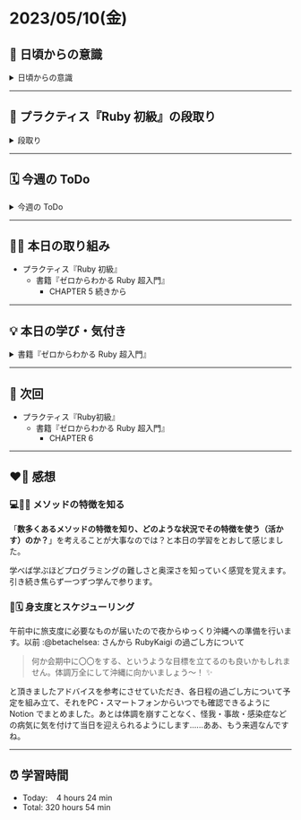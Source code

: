 # 2023/05/10(金)
## 🕺 日頃からの意識
<details><summary>日頃からの意識</summary>

- 成長スピードを早めよう。
- 自分の考えや気持ちを簡潔に言語化したり、相手にわかりやすく伝える話し方ができるようになろう。
- 心と身体の状態を把握しながら行動しよう。
- 腕立て・スクワット・腹筋・ストレッチを継続しよう。
- 説明文をよく読もう。ここでの「読む」は内容を認識・把握すること。
- 体調の回復に努めて、行動の範囲を元に戻そう。
- Git & GitHub とお友達になろう。
- RubyKaigi 当日まで Ruby についてできる限り学ぶこと。
- 「何を、どうするのか」という意識を常に持ちながらプラクティスに臨むこと。
</details>

---


## 📝 プラクティス『Ruby 初級』の段取り
<details><summary>段取り</summary>

- [x] 各参考ページを確認
   - [x] [ホワイの(感動的)Rubyガイド](http://www.aoky.net/articles/why_poignant_guide_to_ruby/chapter-1.html)
   - [x] [TryRuby](https://try.ruby-lang.org/)
   - [x] [ゼロからわかるRuby超入門の読み方](https://bootcamp.fjord.jp/pages/289)
   - [x] [学習を加速させるインデックス読書術](https://qiita.com/dkatsura/items/3364b293ed1451a66a8a)
   - [x] [Ruby の公式リファレンスが読めるようになる本](https://zenn.dev/jnchito/books/how-to-read-ruby-reference)
   - [x] [オブジェクト指向スクリプト言語 Ruby リファレンスマニュアル](https://docs.ruby-lang.org/ja/latest/doc/index.html)
   - [x] [【新人プログラマ応援】公式ドキュメントも読もう - Qiita](https://qiita.com/chooyan_eng/items/cd0d3174b77ff1e02c3f)
- [x] 動画講座
   - [x] [ゼロからわかるRuby超入門動画講座](https://bootcamp.fjord.jp/pages/374)
- [ ] 課題取り組み
   - [ ] ゼロからわかる Ruby 超入門の各章の練習問題
   - [ ] [TryRuby](https://try.ruby-lang.org/)
</details>

---


## 🗓️ 今週の ToDo
<details><summary>今週の ToDo</summary>

- [x] ~~各参考ページを確認~~
   - [x] ~~[ホワイの(感動的)Rubyガイド](http://www.aoky.net/articles/why_poignant_guide_to_ruby/chapter-1.html)~~
   - [x] ~~[TryRuby](https://try.ruby-lang.org/)~~
   - [x] ~~[ゼロからわかるRuby超入門の読み方](https://bootcamp.fjord.jp/pages/289)~~
   - [x] ~~[学習を加速させるインデックス読書術](https://qiita.com/dkatsura/items/3364b293ed1451a66a8a)~~
   - [x] ~~[Ruby の公式リファレンスが読めるようになる本](https://zenn.dev/jnchito/books/how-to-read-ruby-reference)~~
   - [x] ~~[オブジェクト指向スクリプト言語 Ruby リファレンスマニュアル](https://docs.ruby-lang.org/ja/latest/doc/index.html)~~
   - [x] ~~[【新人プログラマ応援】公式ドキュメントも読もう - Qiita](https://qiita.com/chooyan_eng/items/cd0d3174b77ff1e02c3f)~~
- [x] 動画講座
   - [x] [ゼロからわかるRuby超入門動画講座](https://bootcamp.fjord.jp/pages/374)
- [ ] 課題取り組み
   - [ ] ゼロからわかる Ruby 超入門の各章の練習問題
   - [ ] [TryRuby](https://try.ruby-lang.org/)
</details>

---


## ✍🏻 本日の取り組み
- プラクティス『Ruby 初級』
   - 書籍『ゼロからわかる Ruby 超入門』
      - CHAPTER 5 続きから

---


## 💡 本日の学び・気付き
<details><summary>書籍『ゼロからわかる Ruby 超入門』</summary>

## CHAPTER 5
### 便利な道具を使う
- `size`メソッド：配列の**要素数**を得られる。
- 戻り値：**メソッドが返した値**のことを指す。
```ruby
# sizeメソッドの戻り値である「3」を、putsメソッドへ渡して表示される
puts [2, 4, 6].size #=> 3
```
- `sum`メソッド：配列の全要素の合計を計算する。
```ruby
# 配列の全要素の合計を計算
puts [1, 2, 3].sum
```
- sumメソッドとsizeメソッドを組み合わせて平均値を得る
```ruby
a = [1, 2, 3]
puts a.sum / a.size
```
- `to_f`メソッド：小数オブジェクトに変換する。
- メソッドと繋げて書く方法を`メソッドチェイン`と呼ぶ。短く読みやすく書くことができるためよく使用される。

### メソッドの機能を調べる
- リファレンスマニュアルは Ruby について調べ物ができる辞書のようなもの。
- 配列は`組み込みライブラリ`に含まれている。
- 配列のクラス名は`Array`。Array：整列、配列を意味する。
- 初めのうちは組み込みライブラリの中から、**Array**クラス、**String**クラス、**Hash**クラス、**Enumerable**モジュールのページから読み始めると Ruby の力を効率よく上げることができる。
- `length`や`size`のように名前は違うけど機能は同じメソッドがいくつもある。どちらを使うのかは文脈や好みのよって使い分けている。
- `uniq`メソッドは**対象の配列から重複した要素を取り除いて1つだけにした新しい配列を作って返す**。
- 自分自身を変更することを「**破壊的変更**」と言う。
- `uniq!`メソッドは削除を破棄的に行い、削除が行われた場合は`self`を、そうでなければ`nil`を返す。
- メソッドに`!`が付くと対象のオブジェクトを破壊的に変更するものが多い。
- 破壊的に変更されたのかどうかは`object_id`メソッドで分かる。
- `to_s`メソッド：文字列へ変換するメソッド。
- [るりまサーチ](https://rurema.clear-code.com/)：リファレンスマニュアルを便利に調べるページ。

### 機能からメソッドを探す
- 目的のメソッド名がわからない場合はリファレンスマニュアルで特徴的なキーワードを一つずつ入力して検索してみる。
- `sample`メソッドは配列からランダムに要素を取得する。
- `shuffle`メソッドは配列をランダムに並び替える。

### 配列の要素を並び換える
- `sort`メソッド：要素を順に並べるメソッド。
```ruby
p [4, 2, 8].sort # => [2, 4, 8]
p ["hitomi", "achi", "tama"].sort # => ["achi", "hitomi", "tama"]
p ["aya", "achi", "tama"].sort # => ["achi", "aya", "tama"]
p ["aya", "achi", "Tama"].sort # => ["Tama", "achi", "aya"]
```
- `reverse`メソッド：配列の要素の並びが逆順になる。また、文字列の並びが逆順になる。

### 配列と文字列を変換する
- `join`メソッド：配列の中の文字列を連結するメソッド。join：つなぐこと、連結すること、を意味する。
- `split`メソッド：文字列オブジェクトを区切って配列にしたいときに使われる。split：分ける、分割させる、を意味する。

### 配列の各要素を変換する
- `map`メソッド：配列の全要素にブロック中の処理で変換を行った、新しい配列を作成する。
- mapメソッドを一行だけで書くときは do と end を`{ }`にして書くのが慣習になっている。
```ruby
# 3つのコードはどれも同じ意味
result = ["abc", "123"].map do |text|
  text.reverse
end
p result # => ["cba", "321"]

result = ["abc", "123"].map{|text| text.reverse}
p result # => ["cba", "321"]

result = ["abc", "123"].map(&:reverse)
p result # => ["cba", "321"]
```

</details>

---


## 📍 次回
- プラクティス『Ruby初級』
   - 書籍『ゼロからわかる Ruby 超入門』
      - CHAPTER 6

---


## ❤️‍🔥 感想
### 💻✍🏻 メソッドの特徴を知る
「**数多くあるメソッドの特徴を知り、どのような状況でその特徴を使う（活かす）のか？**」を考えることが大事なのでは？と本日の学習をとおして感じました。

学べば学ぶほどプログラミングの難しさと奥深さを知っていく感覚を覚えます。引き続き焦らず一つずつ学んで参ります。

### 🧳🗓️ 身支度とスケジューリング
午前中に旅支度に必要なものが届いたので夜からゆっくり沖縄への準備を行います。以前 :@betachelsea: さんから RubyKaigi の過ごし方について

> 何か会期中に〇〇をする、というような目標を立てるのも良いかもしれません。体調万全にして沖縄に向かいましょう〜！ ✨

と頂きましたアドバイスを参考にさせていただき、各日程の過ごし方について予定を組み立て、それをPC・スマートフォンからいつでも確認できるように Notion でまとめました。あとは体調を崩すことなく、怪我・事故・感染症などの病気に気を付けて当日を迎えられるようにします......ああ、もう来週なんですね。

---


## ⏰ 学習時間
- Today:&nbsp;&nbsp;&nbsp; 4 hours 24 min
- Total: 320 hours 54 min
